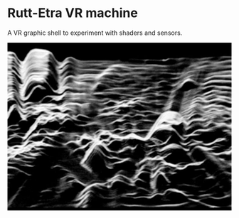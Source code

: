 # Rutt-Etra VR machine

A VR graphic shell to experiment with shaders and sensors.

![vasulkas](docs/img/reminiscence.jpg)
